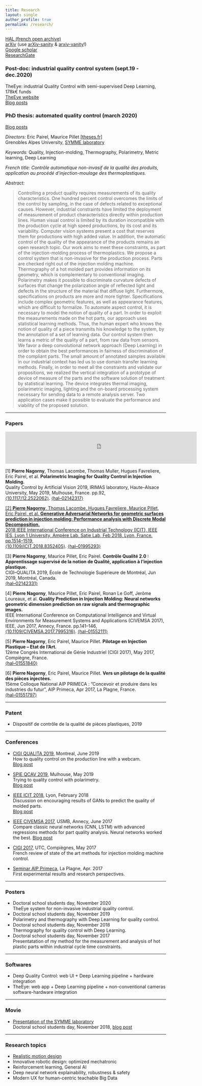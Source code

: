 ```yaml
---
title: Research
layout: single
author_profile: true
permalink: /research/
---
```


<link rel="stylesheet" href="https://cdn.rawgit.com/jpswalsh/academicons/master/css/academicons.min.css">
<div>
  <p>
    <i class="ai ai-open-access-square ai-1x"> </i>
    <a href="https://cv.archives-ouvertes.fr/pierre-nagorny"> HAL (french open archive)</a>
    <br>
    <i class="ai ai-arxiv-square ai-1x"> </i>
    <a href="https://arxiv.org/find/cs/1/au:+Nagorny_P/0/1/0/all/0/1"> arXiv</a> (use <a href="http://www.arxiv-sanity.com">arXiv-sanity</a> & <a href="https://www.arxiv-vanity.com">arxiv-vanity</a>!)
    <br>
    <i class="ai ai-google-scholar-square ai-1x"> </i>
    <a href="https://scholar.google.fr/citations?user=Hh38w7MAAAAJ&hl=en"> Google scholar</a>
    <br>
    <i class="ai ai-researchgate-square ai-1x "> </i>
    <a href="https://www.researchgate.net/profile/Pierre_Nagorny"> ResearchGate</a>
  </p>
</div>

### Post-doc: industrial quality control system (sept.19 - dec.2020)
TheEye:
  industrial Quality Control with semi-supervised Deep Learning, 178k€ funds  
[TheEye website](the-eye.fr)  
[Blog posts](/tags/#theeye)  

### PhD thesis: automated quality control (march 2020)

[Blog posts](/tags/#phd)

_Directors:_ Eric Pairel, Maurice Pillet [\[theses.fr\]](http://www.theses.fr/s162132)  
Grenobles Alpes University, <a href="https://www.univ-smb.fr/symme/">SYMME laboratory</a>  

_Keywords:_ Quality, Injection-molding, Thermography, Polarimetry, Metric learning, Deep Learning

_French title: Contrôle automatique non-invasif de la qualité des produits, application au procédé d'injection-moulage des thermoplastiques._

_Abstract:_
> Controlling a product quality requires measurements of its quality characteristics. One hundred percent control overcomes the limits of the control by sampling, in the case of defects related to exceptional causes. However, industrial constraints have limited the deployment of measurement of product characteristics directly within production lines. Human visual control is limited by its duration incompatible with the production cycle at high speed productions, by its cost and its variability. Computer vision systems present a cost that reserves them for productions with high added value. In addition, the automatic control of the quality of the appearance of the products remains an open research topic.
> Our work aims to meet these constraints, as part of the injection-molding process of thermoplastics. We propose a control system that is non-invasive for the production process. Parts are checked right out of the injection molding machine.
> Thermography of a hot molded part provides information on its geometry, which is complementary to conventional imaging. Polarimetry makes it possible to discriminate curvature defects of surfaces that change the polarization angle of reflected light and defects in the structure of the material that diffuse light.
> Furthermore, specifications on products are more and more tighter. Specifications include complex geometric features, as well as appearance features, which are difficult to formalize. To automate aspect control, it is necessary to model the notion of quality of a part. In order to exploit the measurements made on the hot parts, our approach uses statistical learning methods. Thus, the human expert who knows the notion of quality of a piece transmits his knowledge to the system, by the annotation of a set of learning data. Our control system then learns a metric of the quality of a part, from raw data from sensors. We favor a deep convolutional network approach (Deep Learning) in order to obtain the best performances in fairness of discrimination of the compliant parts. The small amount of annotated samples available in our industrial context has led us to use domain transfer learning methods.
> Finally, in order to meet all the constraints and validate our propositions, we realized the vertical integration of a prototype of device of measure of the parts and the software solution of treatment by statistical learning. The device integrates thermal imaging, polarimetric imaging, lighting and the on-board processing system necessary for sending data to a remote analysis server. Two application cases make it possible to evaluate the performance and viability of the proposed solution.

---

### Papers
<iframe markdown="0" width="600px" height="100px" src="https://haltools.archives-ouvertes.fr/Public/afficheRequetePubli.php?idHal=pierre-nagorny&CB_auteur=oui&CB_titre=oui&CB_identifiant=oui&CB_article=oui&CB_DOI=oui&CB_Resume_court=oui&CB_vignette=oui&CB_video=oui&langue=Anglais&tri_exp=annee_publi&tri_exp2=typdoc&tri_exp3=date_publi&tri_exp4=auteur_exp&ordre_aff=TA&Fen=Aff&css=../css/VisuCondense.css" frameborder="0" scrolling="auto" style="display:block; margin: 0 auto;"></iframe>

[1] **Pierre Nagorny**, Thomas Lacombe, Thomas Muller, Hugues Favreliere, Eric Pairel, et al. **Polarimetric Imaging for Quality Control in Injection Molding.**  
Quality Control by Artificial Vision 2019, IRIMAS laboratory, Haute–Alsace University, May 2019, Mulhouse, France. pp.92,  
<a href="https://doi.org/10.1117/12.2522062">&#x27E8;10.1117/12.2522062&#x27E9;</a>. <a href="https://hal.archives-ouvertes.fr/hal-02142317">&#x27E8;hal–02142317&#x27E9;  

[2] **Pierre Nagorny**, Thomas Lacombe, Hugues Favreliere, Maurice Pillet, Eric Pairel, et al. **Generative Adversarial Networks for geometric surfaces prediction in injection molding: Performance analysis with Discrete Modal Decomposition.**  
2018 IEEE International Conference on Industrial Technology (ICIT), IEEE IES, Lyon 1 University, Ampère Lab, Satie Lab, Feb 2018, Lyon, France. pp.1514–1519,  
<a href="https://doi.org/10.1109/ICIT.2018.8352405">&#x27E8;10.1109/ICIT.2018.8352405&#x27E9;</a>. <a href="https://hal.archives-ouvertes.fr/hal-01995293">&#x27E8;hal–01995293&#x27E9;</a>  

[3] **Pierre Nagorny**, Maurice Pillet, Eric Pairel. **Contrôle Qualité 2.0 : Apprentissage supervisé de la notion de Qualité, application à l’injection plastique.**  
CIGI–QUALITA 2019, École de Technologie Supérieure de Montréal, Jun 2019, Montréal, Canada.  
<a href="https://hal.archives-ouvertes.fr/hal-02142331">&#x27E8;hal–02142331&#x27E9;</a>  

[4] **Pierre Nagorny**, Maurice Pillet, Eric Pairel, Ronan Le Goff, Jerôme Loureaux, et al. **Quality Prediction in Injection Molding: Neural networks geometric dimension prediction on raw signals and thermographic images.**  
IEEE International Conference on Computational Intelligence and Virtual Environments for Measurement Systems and Applications (CIVEMSA 2017), IEEE, Jun 2017, Annecy, France. pp.141–146,  
<a href="https://doi.org/10.1109/CIVEMSA.2017.7995316">&#x27E8;10.1109/CIVEMSA.2017.7995316&#x27E9;</a>. <a href="https://hal.archives-ouvertes.fr/hal-01552111">&#x27E8;hal–01552111&#x27E9;</a>  

[5] **Pierre Nagorny**, Eric Pairel, Maurice Pillet. **Pilotage en Injection Plastique – Etat de l’Art.**  
12ème Congrès International de Génie Industriel (CIGI 2017), May 2017, Compiègne, France.  
<a href="https://hal.archives-ouvertes.fr/hal-01551840">&#x27E8;hal–01551840&#x27E9;</a>  

[6] **Pierre Nagorny**, Eric Pairel, Maurice Pillet. **Vers un pilotage de la qualité des pièces injectées.**  
15ème Colloque National AIP PRIMECA : ”Concevoir et produire dans les industries du futur”, AIP Primeca, Apr 2017, La Plagne, France.  
<a href="https://hal.archives-ouvertes.fr/hal-01551797">&#x27E8;hal–01551797&#x27E9;</a>  

---

### Patent

- Dispositif de contrôle de la qualité de pièces plastiques, 2019  

---

### Conferences

- <a href="http://cigiqualita2019.etsmtl.ca">CIGI QUALITA 2019</a>, Montreal, June 2019  
  How to quality control on the production line with a webcam.  
  [Blog post](/QUALITA2019-not-going-to-Montreal/)

- <a href="https://www.qcav2019.uha.fr/">SPIE QCAV 2019</a>, Mulhouse, May 2019  
  Trying to quality control with polarimetry.  
  [Blog post](/QUALITA2019-not-going-to-Montreal/)

- <a href="http://icit2018.org/en">IEEE ICIT 2018</a>, Lyon, February 2018  
  Discussion on encouraging results of GANs to predict the quality of molded parts.  
  [Blog post](/thermo2geo-geometry-from-thermography-in-injection-molding/)

- <a href="http://2017.civemsa.ieee-ims.org">IEEE CIVEMSA 2017</a>, USMB, Annecy, June 2017  
  Compare classic neural networks (CNN, LSTM) with advanced regressions methods for part quality analysis. Neural networks worked the best.
  [Blog post](/the-first-paper/)

- <a href="http://cigi2017.utc.fr">CIGI 2017</a>, UTC, Compiègnes, May 2017  
  French review of state of the art methods for injection molding machine control.

- <a href="https://aip-primeca2017.sciencesconf.org">Seminar AIP Primeca</a>, La Plagne, Apr. 2017  
  First experimental results and research perspectives.

---

### Posters
- Doctoral school students day, November 2020  
  TheEye system for non-invasive industrial quality control.  
- Doctoral school students day, November 2019  
  Polarimetry and thermography with Deep Learning for quality control.  
- Doctoral school students day, November 2018  
  Thermography for quality control with Deep Learning.  
- Doctoral school students day, November 2017  
  Presentatation of my method for the measurement and analysis of hot plastic parts within industrial cycle time constraints.  

---

### Softwares
- Deep Quality Control: web UI + Deep Learning pipeline + hardware integration
- TheEye: web app + Deep Learning pipeline + non-conventional cameras software-hardware integration

---

### Movie
- [Presentation of the SYMME laboratory](https://www.youtube.com/watch?v=D8mj7Rv1wdQ)  
  Doctoral school students day, November 2018, [blog post](/Directing-the-presentation-of-the-SYMME-lab)  

---

### Research topics

- [Realistic motion design](/on-realistic-motion-design/)
- Innovative robotic design: optimized mechatronic
- Reinforcement learning, General AI
- Deep neural network explainability, robustness & safety
- Modern UX for human-centric teachable Big Data

